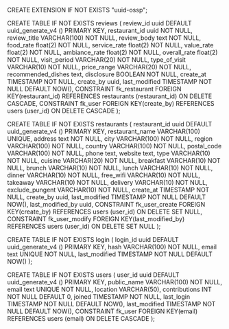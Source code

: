 CREATE EXTENSION IF NOT EXISTS "uuid-ossp";

CREATE TABLE IF NOT EXISTS reviews (
review_id uuid DEFAULT uuid_generate_v4 () PRIMARY KEY,
restaurant_id uuid NOT NULL,
review_title VARCHAR(100) NOT NULL,
review_body text NOT NULL,
food_rate float(2) NOT NULL,
service_rate float(2) NOT NULL,
value_rate float(2) NOT NULL,
ambiance_rate float(2) NOT NULL,
overall_rate float(2) NOT NULL,
visit_period VARCHAR(20) NOT NULL,
type_of_visit VARCHAR(10) NOT NULL,
price_range VARCHAR(20) NOT NULL,
recommended_dishes text,
disclosure BOOLEAN NOT NULL,
create_at TIMESTAMP NOT NULL,
create_by uuid,
last_modified TIMESTAMP NOT NULL DEFAULT NOW(),
CONSTRAINT fk_restaurant
FOREIGN KEY(restaurant_id)
REFERENCES restaurants (restaurant_id)
ON DELETE CASCADE,
CONSTRAINT fk_user
FOREIGN KEY(create_by)
REFERENCES users (user_id)
ON DELETE CASCADE
);

CREATE TABLE IF NOT EXISTS restaurants (
restaurant_id uuid DEFAULT uuid_generate_v4 () PRIMARY KEY,
restaurant_name VARCHAR(100) UNIQUE,
address text NOT NULL,
city VARCHAR(100) NOT NULL,
region VARCHAR(100) NOT NULL,
country VARCHAR(100) NOT NULL,
postal_code VARCHAR(100) NOT NULL,
phone text,
website text,
type VARCHAR(10) NOT NULL,
cuisine VARCHAR(20) NOT NULL,
breakfast VARCHAR(10) NOT NULL,
brunch VARCHAR(10) NOT NULL,
lunch VARCHAR(10) NOT NULL,
dinner VARCHAR(10) NOT NULL,
free_wifi VARCHAR(10) NOT NULL,
takeaway VARCHAR(10) NOT NULL,
delivery VARCHAR(10) NOT NULL,
exclude_pungent VARCHAR(10) NOT NULL,
create_at TIMESTAMP NOT NULL,
create_by uuid,
last_modified TIMESTAMP NOT NULL DEFAULT NOW(),
last_modified_by uuid,
CONSTRAINT fk_user_create
FOREIGN KEY(create_by)
REFERENCES users (user_id)
ON DELETE SET NULL,
CONSTRAINT fk_user_modify
FOREIGN KEY(last_modified_by)
REFERENCES users (user_id)
ON DELETE SET NULL
);

CREATE TABLE IF NOT EXISTS login (
login_id uuid DEFAULT uuid_generate_v4 () PRIMARY KEY,
hash VARCHAR(100) NOT NULL,
email text UNIQUE NOT NULL,
last_modified TIMESTAMP NOT NULL DEFAULT NOW()
);

CREATE TABLE IF NOT EXISTS users (
user_id uuid DEFAULT uuid_generate_v4 () PRIMARY KEY,
public_name VARCHAR(100) NOT NULL,
email text UNIQUE NOT NULL,
location VARCHAR(50),
contributions INT NOT NULL DEFAULT 0,
joined TIMESTAMP NOT NULL,
last_login TIMESTAMP NOT NULL DEFAULT NOW(),
last_modified TIMESTAMP NOT NULL DEFAULT NOW(),
CONSTRAINT fk_user
FOREIGN KEY(email)
REFERENCES users (email)
ON DELETE CASCADE
);
